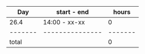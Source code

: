 | Day   | start - end   | hours |
|-------|---------------|-------|
| 26.4  | 14:00 - xx-xx |     0 |
|-------|---------------|-------|
| total |               |     0 |
